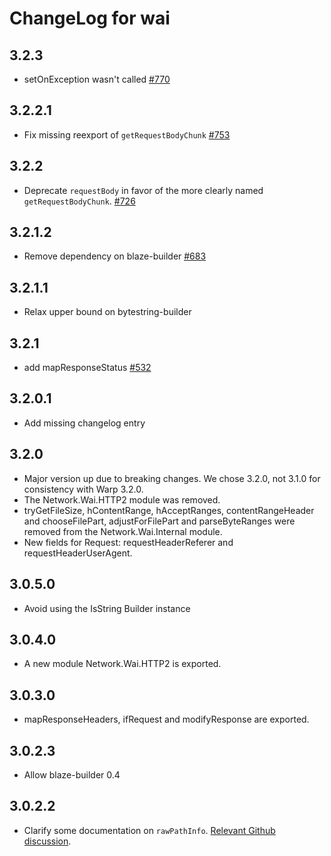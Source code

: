 # ChangeLog for wai

## 3.2.3

* setOnException wasn't called [#770](https://github.com/yesodweb/wai/pull/770)

## 3.2.2.1

* Fix missing reexport of `getRequestBodyChunk` [#753](https://github.com/yesodweb/wai/issues/753)

## 3.2.2

* Deprecate `requestBody` in favor of the more clearly named `getRequestBodyChunk`. [#726](https://github.com/yesodweb/wai/pull/726)

## 3.2.1.2

* Remove dependency on blaze-builder [#683](https://github.com/yesodweb/wai/pull/683)

## 3.2.1.1

* Relax upper bound on bytestring-builder

## 3.2.1

* add mapResponseStatus [#532](https://github.com/yesodweb/wai/pull/532)

## 3.2.0.1

* Add missing changelog entry

## 3.2.0

* Major version up due to breaking changes. We chose 3.2.0, not 3.1.0
  for consistency with Warp 3.2.0.
* The Network.Wai.HTTP2 module was removed.
* tryGetFileSize, hContentRange, hAcceptRanges, contentRangeHeader and
  chooseFilePart, adjustForFilePart and parseByteRanges were removed
  from the Network.Wai.Internal module.
* New fields for Request:  requestHeaderReferer and requestHeaderUserAgent.

## 3.0.5.0

* Avoid using the IsString Builder instance

## 3.0.4.0

* A new module Network.Wai.HTTP2 is exported.

## 3.0.3.0

* mapResponseHeaders, ifRequest and modifyResponse are exported.

## 3.0.2.3

* Allow blaze-builder 0.4

## 3.0.2.2

* Clarify some documentation on `rawPathInfo`. [Relevant Github
  discussion](https://github.com/yesodweb/wai/issues/325#issuecomment-69896780).
